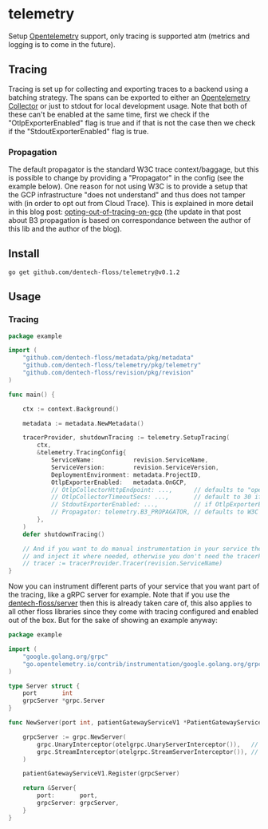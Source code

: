 # telemetry

Setup [Opentelemetry](https://github.com/open-telemetry/opentelemetry-go) support, only tracing is supported atm (metrics and logging is to come in the future).

## Tracing

Tracing is set up for collecting and exporting traces to a backend using a batching strategy. The spans can be exported to either an [Opentelemetry Collector](https://github.com/open-telemetry/opentelemetry-collector) or just to stdout for local development usage. Note that both of these can't be enabled at the same time, first we check if the "OtlpExporterEnabled" flag is true and if that is not the case then we check if the "StdoutExporterEnabled" flag is true.

### Propagation

The default propagator is the standard W3C trace context/baggage, but this is possible to change by providing a "Propagator" in the config (see the example below). One reason for not using W3C is to provide a setup that the GCP infrastructure "does not understand" and thus does not tamper with (in order to opt out from Cloud Trace). This is explained in more detail in this blog post: [opting-out-of-tracing-on-gcp](https://lynn.zone/blog/opting-out-of-tracing-on-gcp/) (the update in that post about B3 propagation is based on correspondance between the author of this lib and the author of the blog).

## Install

```
go get github.com/dentech-floss/telemetry@v0.1.2
```

## Usage

### Tracing

```go
package example

import (
    "github.com/dentech-floss/metadata/pkg/metadata"
    "github.com/dentech-floss/telemetry/pkg/telemetry"
    "github.com/dentech-floss/revision/pkg/revision"
)

func main() {

    ctx := context.Background()

    metadata := metadata.NewMetadata()

    tracerProvider, shutdownTracing := telemetry.SetupTracing(
        ctx,
        &telemetry.TracingConfig{
            ServiceName:           revision.ServiceName,
            ServiceVersion:        revision.ServiceVersion,
            DeploymentEnvironment: metadata.ProjectID,
            OtlpExporterEnabled:   metadata.OnGCP,
            // OtlpCollectorHttpEndpoint: ...,      // defaults to "opentelemetry-collector:80" if not set
            // OtlpCollectorTimeoutSecs: ...,       // default to 30 if not set
            // StdoutExporterEnabled: ...,          // if OtlpExporterEnabled is false, then you can enable this for stdout exporting
            // Propagator: telemetry.B3_PROPAGATOR, // defaults to W3C trace context/baggage if not set, set it to switch propagator
        },
    )
    defer shutdownTracing()

    // And if you want to do manual instrumentation in your service then create a tracer 
    // and inject it where needed, otherwise you don't need the tracerProvider variable
    // tracer := tracerProvider.Tracer(revision.ServiceName)
}
```

Now you can instrument different parts of your service that you want part of the tracing, like a gRPC server for example. Note that if you use the [dentech-floss/server](https://github.com/dentech-floss/server) then this is already taken care of, this also applies to all other floss libraries since they come with tracing configured and enabled out of the box. But for the sake of showing an example anyway: 

```go
package example

import (
    "google.golang.org/grpc"
    "go.opentelemetry.io/contrib/instrumentation/google.golang.org/grpc/otelgrpc"
)

type Server struct {
    port       int
    grpcServer *grpc.Server
}

func NewServer(port int, patientGatewayServiceV1 *PatientGatewayServiceV1) *Server {

    grpcServer := grpc.NewServer(
        grpc.UnaryInterceptor(otelgrpc.UnaryServerInterceptor()),   // instrumentation
        grpc.StreamInterceptor(otelgrpc.StreamServerInterceptor()), // instrumentation
    )

    patientGatewayServiceV1.Register(grpcServer)

    return &Server{
        port:       port,
        grpcServer: grpcServer,
    }
}
```
